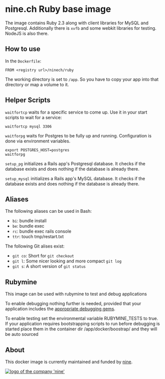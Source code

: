 # nine.ch Ruby base image

The image contains Ruby 2.3 along with client libraries for MySQL and Postgresql. Additionally there is `xvfb` and some webkit libraries for testing. NodeJS is also there.

## How to use

In the `Dockerfile`:

    FROM <registry url>/ninech/ruby

The working directory is set to `/app`. So you have to copy your app into that directory or map a volume to it.

## Helper Scripts

`waitfortcp` waits for a specific service to come up. Use it in your start scripts to wait for a service:

    waitfortcp mysql 3306

`waitforpg` waits for Postgres to be fully up and running. Configuration is done via environment variables.

    export POSTGRES_HOST=postgres
    waitforpg

`setup_pg` initializes a Rails app's Postgresql database. It checks if the database exists and does nothing if the database is already there.

`setup_mysql` initializes a Rails app's MySQL database. It checks if the database exists and does nothing if the database is already there.

## Aliases

The following aliases can be used in Bash:

* `bi`: bundle install
* `be`: bundle exec
* `rc`: bundle exec rails console
* `ttr`: touch tmp/restart.txt

The following Git alises exist:

* `git co`: Short for `git checkout`
* `git l`: Some nicer looking and more compact `git log`
* `git s`: A short version of `git status`

## Rubymine

This image can be used with rubymine to test and debug applications

To enable debugging nothing further is needed, provided that your application includes the [appropriate debugging gems](https://blog.jetbrains.com/ruby/2017/06/rubymine-2017-2-eap-5-debugging-with-docker-compose/).

To enable testing set the environmental variable RUBYMINE_TESTS to true.
If your application requires bootstrapping scripts to run before debugging is started place them in the container dir /app/docker/boostrap/ and they will be auto sourced

## About

This docker image is currently maintained and funded by [nine](https://nine.ch).

[![logo of the company 'nine'](https://logo.apps.at-nine.ch/Dmqied_eSaoBMQwk3vVgn4UIgDo=/trim/500x0/logo_claim.png)](https://www.nine.ch)
